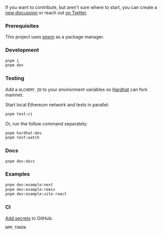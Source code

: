 If you want to contribute, but aren't sure where to start, you can create a [new discussion](https://github.com/tmm/wagmi/discussions) or reach out [on Twitter](https://twitter.com/awkweb).

### Prerequisites

This project uses [pnpm](https://pnpm.io) as a package manager.

### Development

```bash
pnpm i
pnpm dev
```

### Testing

Add a `ALCHEMY_ID` to your environment variables so [Hardhat](https://hardhat.org) can fork mainnet.

Start local Ethereum network and tests in parallel:

```bash
pnpm test:ci
```

Or, run the follow command separately:

```bash
pnpm hardhat:dev
pnpm test:watch
```

### Docs

```bash
pnpm dev:docs
```

### Examples

```bash
pnpm dev:example:next
pnpm dev:example:remix
pnpm dev:example:vite-react
```

### CI

[Add secrets](https://github.com/tmm/wagmi/settings/secrets/actions) to GitHub:

```
NPM_TOKEN
```
